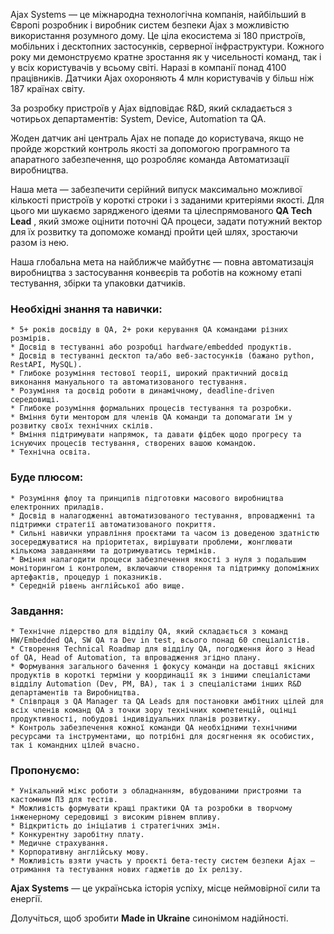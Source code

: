 Ajax Systems — це міжнародна технологічна компанія, найбільший в Європі
розробник і виробник систем безпеки Ajax з можливістю використання розумного
дому. Це ціла екосистема зі 180 пристроїв, мобільних і десктопних застосунків,
серверної інфраструктури. Кожного року ми демонструємо кратне зростання як у
чисельності команд, так і у всіх користувачів у всьому світі. Наразі в
компанії понад 4100 працівників. Датчики Ajax охороняють 4 млн користувачів у
більш ніж 187 країнах світу.

За розробку пристроїв у Ajax відповідає R&D, який складається з чотирьох
департаментів: System, Device, Automation та QA.

Жоден датчик ані централь Ajax не попаде до користувача, якщо не пройде
жорсткий контроль якості за допомогою програмного та апаратного забезпечення,
що розробляє команда Автоматизації виробництва.

Наша мета — забезпечити серійний випуск максимально можливої кількості
пристроїв у короткі строки і з заданими критеріями якості. Для цього ми
шукаємо зарядженого ідеями та цілеспрямованого **QA Tech Lead** , який зможе
оцінити поточні QA процеси, задати потужний вектор для їх розвитку та допоможе
команді пройти цей шлях, зростаючи разом із нею.

Наша глобальна мета на найближче майбутнє — повна автоматизація виробництва з
застосування конвеєрів та роботів на кожному етапі тестування, збірки та
упаковки датчиків.

### Необхідні знання та навички:

    * 5+ років досвіду в QA, 2+ роки керування QA командами різних розмірів.
    * Досвід в тестуванні або розробці hardware/embedded продуктів.
    * Досвід в тестуванні десктоп та/або веб-застосунків (бажано python, RestAPI, MySQL).
    * Глибоке розуміння тестової теорії, широкий практичний досвід виконання мануального та автоматизованого тестування.
    * Розуміння та досвід роботи в динамічному, deadline-driven середовищі.
    * Глибоке розуміння формальних процесів тестування та розробки.
    * Вміння бути ментором для членів QA команди та допомагати їм у розвитку своїх технічних скілів.
    * Вміння підтримувати напрямок, та давати фідбек щодо прогресу та існуючих процесів тестування, створених вашою командою.
    * Технічна освіта.

### Буде плюсом:

    * Розуміння флоу та принципів підготовки масового виробництва електронних приладів.
    * Досвід в налагодженні автоматизованого тестування, впровадженні та підтримки стратегії автоматизованого покриття.
    * Сильні навички управління проєктами та часом із доведеною здатністю зосереджуватися на пріоритетах, вирішувати проблеми, жонглювати кількома завданнями та дотримуватись термінів.
    * Вміння налагодити процеси забезпечення якості з нуля з подальшим моніторингом і контролем, включаючи створення та підтримку допоміжних артефактів, процедур і показників.
    * Середній рівень англійської або вище.

### Завдання:

    * Технічне лідерство для відділу QA, який складається з команд HW/Embedded QA, SW QA та Dev in test, всього понад 60 спеціалістів.
    * Створення Technical Roadmap для відділу QA, погодження його з Head of QA, Head of Automation, та впровадження згідно плану.
    * Формування загального бачення і фокусу команди на доставці якісних продуктів в короткі терміни у координації як з іншими спеціалістами відділу Automation (Dev, PM, BA), так і з спеціалістами інших R&D департаментів та Виробництва.
    * Співпраця з QA Manager та QA Leads для постановки амбітних цілей для всіх членів команд QA з точки зору технічних компетенцій, оцінці продуктивності, побудові індивідуальних планів розвитку. 
    * Контроль забезпечення кожної команди QA необхідними технічними ресурсами та інструментами, що потрібні для досягнення як особистих, так і командних цілей вчасно.

### Пропонуємо:

    * Унікальний мікс роботи з обладнанням, вбудованими пристроями та кастомним ПЗ для тестів.
    * Можливість формувати кращі практики QA та розробки в творчому інженерному середовищі з високим рівнем впливу.
    * Відкритість до ініціатив і стратегічних змін.
    * Конкурентну заробітну плату.
    * Медичне страхування.
    * Корпоративну англійську мову.
    * Можливість взяти участь у проєкті бета-тесту систем безпеки Ajax — отримання та тестування нових гаджетів до їх релізу.

**Ajax Systems** — це українська історія успіху, місце неймовірної сили та
енергії.

Долучіться, щоб зробити **Made in Ukraine** синонімом надійності.